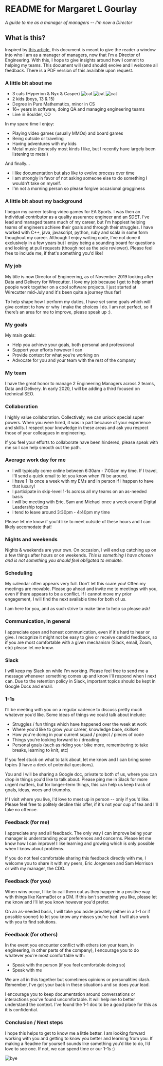 # README for Margaret L Gourlay
_A guide to me as a manager of managers -- I'm now a Director_

## What is this? 
Inspired by [this article](https://hackernoon.com/12-manager-readmes-from-silicon-valleys-top-tech-companies-26588a660afe), this document is meant to give the reader a window into who I am as a manager of managers, now that I'm a Director of Engineering. With this, I hope to give insights around how I commit to helping my teams. This document will (and should) evolve and I welcome all feedback. There is a PDF version of this available upon request.

### A little bit about me
* 3 cats (Hyperion & Nyx & Casper) ![cat](http://media.tumblr.com/tumblr_m7qbssgqiz1qmuulg.gif) ![cat](http://media.tumblr.com/tumblr_m7qbssgqiz1qmuulg.gif) ![cat](http://media.tumblr.com/tumblr_m7qbssgqiz1qmuulg.gif)
* 2 kids (boys, 13 & 15)
* Degree in Pure Mathematics, minor in CS
* 16+ years in software, doing QA and managing engineering teams
* Live in Boulder, CO

In my spare time I enjoy:
* Playing video games (usually MMOs) and board games
* Being outside or traveling
* Having adventures with my kids
* Metal music (honestly most kinds I like, but I recently have largely been listening to metal)

And finally...
* I like documentation but also like to evolve process over time
* I am strongly in favor of not asking someone else to do something I wouldn’t take on myself. 
* I'm not a morning person so please forgive occasional grogginess

### A little bit about my background
I began my career testing video games for EA Sports. I was then an individual contributor as a quality assurance engineer and an SDET. I've lead and managed teams much of my career, but I'm happiest helping teams of engineers achieve their goals and through their struggles. I have worked with C++, java, javascript, python, ruby and scala in some form thoughout my career. Although I enjoy writing code, I've not done it exclusively in a few years but I enjoy being a sounding board for questions and looking at pull requests (though not as the sole reviewer). Please feel free to include me, if that's something you'd like! 

### My job
My title is now Director of Engineering, as of November 2019 looking after Data and Delivery for Wirecutter. I love my job because I get to help smart people work together on a cool software projects. I just started at Wirecutter mid-July and it's been quite a journey thus far! 

To help shape how I perform my duties, I have set some goals which will give context to how or why I make the choices I do. I am not perfect, so if there’s an area for me to improve, please speak up :).

### My goals
My main goals:
* Help you achieve your goals, both personal and professional
* Support your efforts however I can
* Provide context for what you’re working on
* Advocate for you and your team with the rest of the company

### My team
I have the great honor to manage 2 Engineering Managers across 2 teams, Data and Delivery. In early 2020, I will be adding a third focused on technical SEO.

### Collaboration
I highly value collaboration. Collectively, we can unlock special super powers.
When you were hired, it was in part because of your experience and skills. I respect your knowledge in these areas and ask you respect those of your colleagues in engineering.

If you feel your efforts to collaborate have been hindered, please speak with me so I can help smooth out the path.

### Average work day for me
* I will typically come online between 6:30am - 7:00am my time. If I travel, I'll send a quick email to let you know when I'll be around.
* I have 1-1s once a week with my EMs and in person if I happen to have that luxury!
* I participate in skip-level 1-1s across all my teams on an as-needed basis
* I will be meeting with Eric, Sam and Michael once a week around Digital Leadership topics
* I tend to leave around 3:30pm - 4:40pm my time

Please let me know if you'd like to meet outside of these hours and I can likely accomodate that!

### Nights and weekends
Nights & weekends are your own.  On occasion, I will end up catching up on a few things after hours or on weekends. _This is something I have chosen and is not something you should feel obligated to emulate._ 

### Scheduling
My calendar often appears very full. Don’t let this scare you! Often my meetings are movable. Please go ahead and invite me to meetings with you, even if there appears to be a conflict.  If I cannot move my prior engagement, I will find the next available time for both of us.

I am here for you, and as such strive to make time to help so please ask!

### Communication, in general
I appreciate open and honest communication, even if it's hard to hear or give. I recognize it might not be easy to give or receive candid feedback, so if you are most comfortable with a given mechanism (Slack, email, Zoom, etc) please let me know.  

### Slack
I will keep my Slack on while I'm working. Please feel free to send me a message whenever something comes up and know I'll respond when I next can. Due to the retention policy in Slack, important topics should be kept in Google Docs and email.

### 1-1s
I’ll be meeting with you on a regular cadence to discuss pretty much whatever you’d like. Some ideas of things we could talk about include:
* Struggles / fun things which have happened over the week at work
* Where you'd like to grow your career, knowledge base, skillset
* How you're doing in your current squad / project / pieces of code
* Things you're looking forward to / dreading
* Personal goals (such as riding your bike more, remembering to take breaks, learning to knit, etc)

If you feel stuck on what to talk about, let me know and I can bring some topics (I have a deck of potential questions).

You and I will be sharing a Google doc, private to both of us, where you can drop in things you'd like to talk about. Please ping me in Slack for more urgent matters, but for longer-term things, this can help us keep track of goals, ideas, woes and triumphs. 

If I visit where you live, I'd love to meet up in person -- only if you'd like. Please feel free to politely decline this offer, if it's not your cup of tea and I'll take no offence.

### Feedback (for me)
I appreciate any and all feedback. The only way I can improve being your manager is understanding your preferences and concerns. Please let me know how I can improve! I like learning and growing which is only possible when I know about problems.

If you do not feel comfortable sharing this feedback directly with me, I welcome you to share it with my peers, Eric Jorgensen and Sam Morrison or with my manager, the CDO.

### Feedback (for you)
When wins occur, I like to call them out as they happen in a positive way with things like KarmaBot or a DM. If this isn’t something you like, please let me know and I’ll let you know however you'd prefer. 

On an as-needed basis, I will take you aside privately (either in a 1-1 or if possible sooner) to let you know any misses you’ve had. I will also work with you to find solutions.

### Feedback (for others) 
In the event you encounter conflict with others (on your team, in engineering, in other parts of the company), I encourage you to do whatever you’re most comfortable with:
* Speak with the person (if you feel comfortable doing so)
* Speak with me

We are all in this together but sometimes opinions or personalities clash. Remember, I’ve got your back in these situations and so does your lead. 

I encourage you to keep documentation around conversations or interactions you've found uncomfortable. It will help me to better understand the context. I've found the 1-1 doc to be a good place for this as it is confidential.

### Conclusion / Next steps
I hope this helps to get to know me a little better. I am looking forward working with you and getting to know you better and learning from you. If making a Readme for yourself sounds like something you’d like to do, I’d love to see one. If not, we can spend time or our 1-1s :) 


![bye](https://blog.udemy.com/wp-content/uploads/2014/05/Screen-Shot-2014-05-12-at-11.48.13-AM.png)
